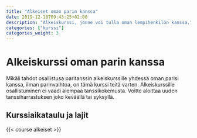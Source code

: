 ```yaml
---
title: "Alkeiset oman parin kanssa"
date: 2019-12-18T09:43:25+02:00
description: "Alkeiskurssi, jonne voi tulla oman lempihenkilön kanssa."
categories: ["kurssi"]
categories_weight: 3
---
```

# Alkeiskurssi oman parin kanssa
Mikäli tahdot osallistusa paritanssin alkeiskurssille yhdessä oman parisi kanssa, ilman parinvaihtoa, on tämä kurssi teitä varten. Alkeiskurssille osallistuminen ei vaadi aiempaa tanssikokemusta. Voitte aloittaa uuden tanssiharrastuksen joko keväällä tai syksyllä. 

## Kurssiaikataulu ja lajit
{{< course alkeiset >}}
